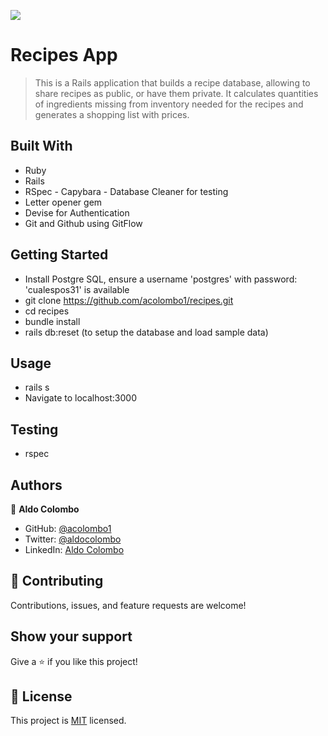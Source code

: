 ![](https://img.shields.io/badge/Microverse-blueviolet)

# Recipes App

> This is a Rails application that builds a recipe database, allowing to share recipes as public, or have
them private. It calculates quantities of ingredients missing from inventory needed for the recipes and generates a shopping list with prices.
## Built With

- Ruby
- Rails
- RSpec - Capybara - Database Cleaner for testing
- Letter opener gem
- Devise for Authentication
- Git and Github using GitFlow

## Getting Started

- Install Postgre SQL, ensure a username 'postgres' with password: 'cualespos31' is available
- git clone https://github.com/acolombo1/recipes.git
- cd recipes
- bundle install
- rails db:reset (to setup the database and load sample data)
## Usage

- rails s
- Navigate to localhost:3000
## Testing

- rspec
## Authors

👤 **Aldo Colombo**

- GitHub: [@acolombo1](https://github.com/acolombo1)
- Twitter: [@aldocolombo](https://twitter.com/aldocolombo)
- LinkedIn: [Aldo Colombo](https://www.linkedin.com/in/aldo-colombo-2156009)

## 🤝 Contributing

Contributions, issues, and feature requests are welcome!

## Show your support

Give a ⭐️ if you like this project!

## 📝 License

This project is [MIT](./MIT.md) licensed.